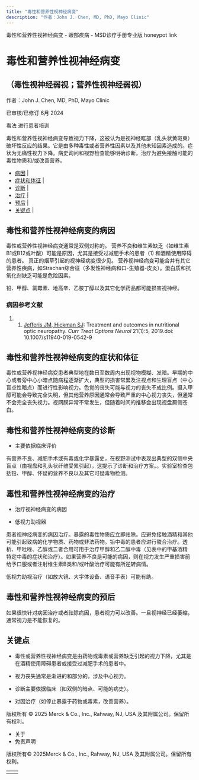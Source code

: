 ```yaml
---
title: "毒性和营养性视神经病变"
description: "作者：John J. Chen, MD, PhD, Mayo Clinic"
---
```


﻿毒性和营养性视神经病变 \- 眼部疾病 \- MSD诊疗手册专业版 honeypot link

# 毒性和营养性视神经病变

## （毒性视神经弱视；营养性视神经弱视）

作者：John J. Chen, MD, PhD, Mayo Clinic

已审核/已修订 6月 2024

看法 进行患者培训

毒性和营养性视神经病变导致视力下降，这被认为是视神经眶部（乳头状黄斑束）破坏性反应的结果。它是由多种毒性或者营养性因素以及其他未知因素造成的。症状为无痛性视力下降。病史询问和视野检查能够明确诊断。治疗为避免接触可能的毒性物质和/或改善营养。

- [病因](#病因_v957900_zh) \|
- [症状和体征](#症状和体征_v957904_zh) \|
- [诊断](#诊断_v957908_zh) \|
- [治疗](#治疗_v957918_zh) \|
- [预后](#预后_v957915_zh) \|
- [关键点](#关键点_v6632791_zh) \|

## 毒性和营养性视神经病变的病因

毒性或营养性视神经病变通常是双侧对称的。 营养不良和维生素缺乏（如维生素B1或B12或叶酸）可能是原因，尤其是接受过减肥手术的患者（1) 和酒精使用障碍的患者。 真正的烟草引起的视神经病变很少见。 营养视神经病变可能合并有其它营养性疾病，如Strachan综合征（多发性神经病和口-生殖器-皮炎）。蛋白质和抗氧化剂缺乏可能是危险因素。

铅、甲醇、氯霉素、地高辛、乙胺丁醇以及其它化学药品都可能损害视神经。

### 病因参考文献

1. 1. [Jefferis JM, Hickman SJ](https://pubmed.ncbi.nlm.nih.gov/30729321/): Treatment and outcomes in nutritional optic neuropathy. _Curr Treat Options Neurol_ 21(1):5, 2019.doi: 10.1007/s11940-019-0542-9


## 毒性和营养性视神经病变的症状和体征

毒性或营养视神经病变患者典型地在数日至数周内出现视物模糊、发暗。早期的中心或者旁中心小暗点随病程逐渐扩大，典型的损害常累及注视点和生理盲点（中心盲点性暗点）而进行性影响视力。色觉的丧失可能与视力的丧失不成比例。摄入甲醇可能会导致完全失明，但其他营养原因通常会导致严重的中心视力丧失，但通常不会完全丧失视力。视网膜异常不常发生，但随着时间的推移会出现视盘颞侧苍白。

## 毒性和营养性视神经病变的诊断

- 主要依据临床评价


有营养不良、减肥手术或有毒或化学暴露史，在视野测试中表现出典型的双侧中央盲点（由视盘和乳头状纤维受累引起），这提示了诊断和治疗方案。。实验室检查包括铅、甲醇、怀疑的营养不良以及其它可疑毒物检测。

## 毒性和营养性视神经病变的治疗

- 治疗视神经病变的病因

- 低视力助视器


患者视神经病变的病因治疗。暴露的毒性物质应立即祛除。应避免接触酒精和其他可能引起致病的化学物质、药物或非法药物。铅中毒的患者应进行螯合治疗。透析、甲吡唑、乙醇或二者合用可用于治疗甲醇和乙二醇中毒（见表中的甲基酒精 特定中毒的症状和治疗）。如果营养不良是可能的病因，则在视力发生严重损害前给予口服或者注射维生素B类和/或叶酸治疗可能有所逆转病情。

低视力助视治疗（如放大镜、大字体设备、语音手表）可能有助。

## 毒性和营养性视神经病变的预后

如果很快针对病因治疗或者祛除病因，患者视力可以改善。一旦视神经已经萎缩，通常视力是不能恢复的。

## 关键点

- 毒性或营养性视神经病变是由药物或毒素或营养缺乏引起的视力下降，尤其是在酒精使用障碍患者或接受过减肥手术的患者中。

- 视力丧失通常是渐进的和部分的，涉及中心视力。

- 诊断主要依据临床（如双侧的暗点、可能的病史）。

- 对因治疗（如停止暴露于药物或毒素，改善营养）。




版权所有 © 2025
Merck & Co., Inc., Rahway, NJ, USA 及其附属公司。保留所有权利。

- 关于
- 免责声明

版权所有© 2025Merck & Co., Inc., Rahway, NJ, USA 及其附属公司。保留所有权利。

|     |     |
| --- | --- |
|  |  |